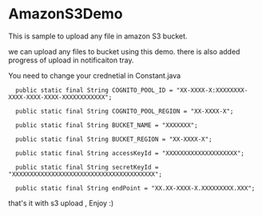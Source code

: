 # AmazonS3Demo
This is sample to upload any file in amazon S3 bucket.

we can upload any files to bucket using this demo.
there is also added progress of upload in notificaiton tray. 

You need to change your crednetial in Constant.java

```
  public static final String COGNITO_POOL_ID = "XX-XXXX-X:XXXXXXXX-XXXX-XXXX-XXXX-XXXXXXXXXXXX";

  public static final String COGNITO_POOL_REGION = "XX-XXXX-X";

  public static final String BUCKET_NAME = "XXXXXXX";

  public static final String BUCKET_REGION = "XX-XXXX-X";

  public static final String accessKeyId = "XXXXXXXXXXXXXXXXXXXX";

  public static final String secretKeyId = "XXXXXXXXXXXXXXXXXXXXXXXXXXXXXXXXXXXXXXXX";

  public static final String endPoint = "XX.XX-XXXX-X.XXXXXXXXX.XXX";

```

that's it with s3 upload , Enjoy :)
